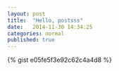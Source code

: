 ```yaml
---
layout: post
title:  "Hello, postsss"
date:   2014-11-30 14:34:25
categories: normal
published: true
---
```


{% gist e05fe5f3e92c62c4a4d8 %}
